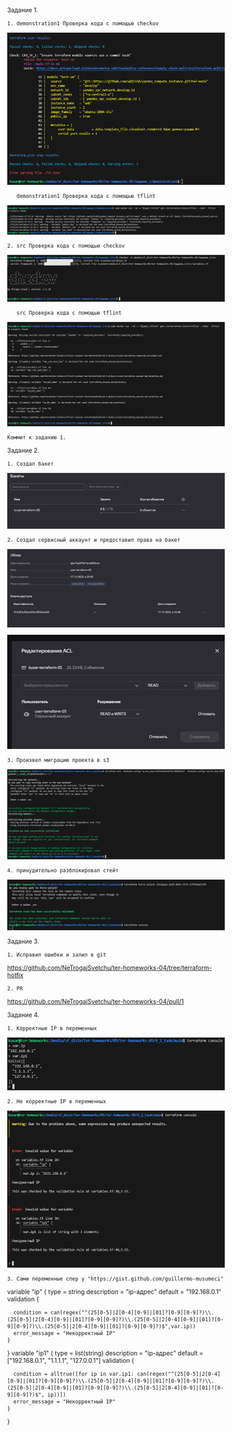 Задание 1.

    1. demonstration1 Проверка кода с помощью checkov

![Alt text](png/1.png)

       demonstration1 Проверка кода с помощью tflint

![Alt text](png/2.png)

    2. src Проверка кода с помощью checkov

![Alt text](png/3.png)

       src Проверка кода с помощью tflint

![Alt text](png/4.png)

    Коммит к заданию 1.

Задание 2.

    1. Создал бакет

![Alt text](png/5.png)

    2. Создал сервисный аккаунт и предоставил права на бакет

![Alt text](png/6.png)

![Alt text](png/7.png)

    3. Произвел миграцию проекта в s3

![Alt text](png/8.png)

    4. принудительно разблокировал стейт

![Alt text](png/9.png)

Задание 3.

    1. Исправил ошибки и залил в git

https://github.com/NeTrogajSvetchu/ter-homeworks-04/tree/terraform-hotfix

    2. PR

https://github.com/NeTrogajSvetchu/ter-homeworks-04/pull/1

Задание 4.

    1. Корректные IP в переменных

![Alt text](png/10.png)

    2. Не корректные IP в переменных
   
![Alt text](png/11.png)

    3. Сами переменные спер у "https://gist.github.com/guillermo-musumeci"

variable "ip" {
  type = string
  description = "ip-адрес"
  default = "192.168.0.1"
    validation {
      
      condition = can(regex("^(25[0-5]|2[0-4][0-9]|[01]?[0-9][0-9]?)\\.(25[0-5]|2[0-4][0-9]|[01]?[0-9][0-9]?)\\.(25[0-5]|2[0-4][0-9]|[01]?[0-9][0-9]?)\\.(25[0-5]|2[0-4][0-9]|[01]?[0-9][0-9]?)$",var.ip))
      error_message = "Некорректный IP"
    }
}
variable "ip1" {
  type = list(string)
  description = "ip-адрес"
  default = ["192.168.0.1", "1.1.1.1", "127.0.0.1"]
    validation {
      
      condition = alltrue([for ip in var.ip1: can(regex("^(25[0-5]|2[0-4][0-9]|[01]?[0-9][0-9]?)\\.(25[0-5]|2[0-4][0-9]|[01]?[0-9][0-9]?)\\.(25[0-5]|2[0-4][0-9]|[01]?[0-9][0-9]?)\\.(25[0-5]|2[0-4][0-9]|[01]?[0-9][0-9]?)$", ip))])
      error_message = "Некорректный IP"
    }
}


